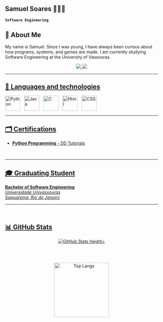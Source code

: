 ## Samuel Soares 👨🏻‍💻
**`Software Engineering`**

## 👾 About Me

My name is Samuel. Since I was young, I have always been curious about how programs, systems, and games are made. I am currently studying Software Engineering at the University of Vassouras.

<p align="center">
  <a href="https://www.linkedin.com/in/samuel-ribeiro-soares-4a6b0a2ab/" target="_blank">
  <img src="https://img.shields.io/badge/LinkedIn-0077B5?style=for-the-badge&logo=linkedin&logoColor=white"/>
    
  <a href="samuelribeirosoares2860@gmail.com">
  <img src="https://img.shields.io/badge/Gmail-D14836?style=for-the-badge&logo=gmail&logoColor=white"/>
  
</p>

---

## 🤖 Languages ​​and technologies

<img 
   align="left" 
    alt="Python" 
    title="Python"
    width="50px" 
    style="padding-right: 10px;"
    src="https://cdn.jsdelivr.net/gh/devicons/devicon@latest/icons/python/python-original.svg" />
    
  <img 
    align="left" 
    alt="Java" 
    title="Java"
    width="50px" 
    style="padding-right: 10px;"
    src="https://cdn.jsdelivr.net/gh/devicons/devicon@latest/icons/java/java-original.svg" />

    
  <img
    align="left" 
    alt="C" 
    title="C"
    width="50px" 
    style="padding-right: 10px;"
    src="https://cdn.jsdelivr.net/gh/devicons/devicon@latest/icons/c/c-original.svg" />
          
  <img 
    align="left" 
    alt="Html" 
    title="Html"
    width="50px" 
    style="padding-right: 10px;"
    src="https://cdn.jsdelivr.net/gh/devicons/devicon@latest/icons/html5/html5-original.svg" />

    
  <img 
    align="left" 
    alt="CSS" 
    title="CSS"
    width="50px" 
    style="padding-right: 10px;"
    src="https://cdn.jsdelivr.net/gh/devicons/devicon@latest/icons/css3/css3-original.svg" />
<br/>
<br/>
<br/>

 ---
 
## 🗂️ Certifications
  
- **Python Programming** - DD Tutorials  
<br/>

---

## 🎓 Graduating Student
**Bachelor of Software Engineering**  
*Universidade Univassouras*  
_Saquarema, Rio de Janeiro_

 ---
<br/> 

## 📊  GitHub Stats
<div align="center">
  <img 
    alt="GitHub Stats
    height="200" 
    src="https://github-readme-stats.vercel.app/api?username=SamuelSoaresss&show_icons=true&theme=tokyonight"/>
  
  <br><br> 
  
  <img
    alt="Top Langs" 
    height="180" 
    src="https://github-readme-stats.vercel.app/api/top-langs/?username=SamuelSoaresss&theme=tokyonight&layout=compact&custom_title=⚙️My%20Technologies&langs_count=9"/>
</div>
  
          
